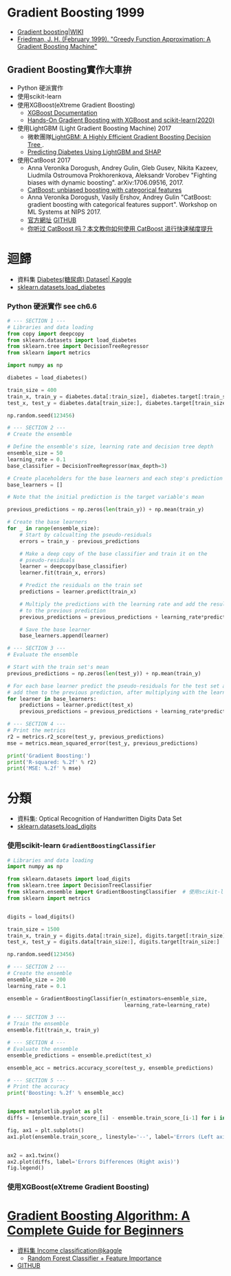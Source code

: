 # Gradient Boosting 1999
- [Gradient boosting|WIKI](https://en.wikipedia.org/wiki/Gradient_boosting)
- [Friedman, J. H. (February 1999). "Greedy Function Approximation: A Gradient Boosting Machine"](https://jerryfriedman.su.domains/ftp/trebst.pdf)

## Gradient Boosting實作大車拚
- Python 硬派實作
- 使用scikit-learn
- 使用XGBoost(eXtreme Gradient Boosting)
  - [XGBoost Documentation](https://xgboost.readthedocs.io/en/stable/) 
  - [Hands-On Gradient Boosting with XGBoost and scikit-learn(2020)](https://www.packtpub.com/product/hands-on-gradient-boosting-with-xgboost-and-scikit-learn/9781839218354)
- 使用LightGBM (Light Gradient Boosting Machine) 2017
  - 微軟團隊[LightGBM: A Highly Efficient Gradient Boosting Decision Tree ](https://papers.nips.cc/paper/2017/hash/6449f44a102fde848669bdd9eb6b76fa-Abstract.html).
  - [Predicting Diabetes Using LightGBM and SHAP]()
- 使用CatBoost 2017
  - Anna Veronika Dorogush, Andrey Gulin, Gleb Gusev, Nikita Kazeev, Liudmila Ostroumova Prokhorenkova, Aleksandr Vorobev "Fighting biases with dynamic boosting". arXiv:1706.09516, 2017.
  - [CatBoost: unbiased boosting with categorical features](https://arxiv.org/abs/1706.09516)
  - Anna Veronika Dorogush, Vasily Ershov, Andrey Gulin "CatBoost: gradient boosting with categorical features support". Workshop on ML Systems at NIPS 2017.
  - [官方網址](https://yandex.com/dev/catboost/)  [GITHUB](https://github.com/catboost/catboost)
  - [你听过 CatBoost 吗？本文教你如何使用 CatBoost 进行快速梯度提升](https://aijishu.com/a/1060000000143372) 
# 迴歸
- 資料集 [Diabetes(糖尿病) Dataset| Kaggle](https://www.kaggle.com/datasets/mathchi/diabetes-data-set)
- [sklearn.datasets.load_diabetes](https://scikit-learn.org/stable/modules/generated/sklearn.datasets.load_diabetes.html)
### Python 硬派實作 see ch6.6
```python
# --- SECTION 1 ---
# Libraries and data loading
from copy import deepcopy
from sklearn.datasets import load_diabetes
from sklearn.tree import DecisionTreeRegressor
from sklearn import metrics

import numpy as np

diabetes = load_diabetes()

train_size = 400
train_x, train_y = diabetes.data[:train_size], diabetes.target[:train_size]
test_x, test_y = diabetes.data[train_size:], diabetes.target[train_size:]

np.random.seed(123456)

# --- SECTION 2 ---
# Create the ensemble

# Define the ensemble's size, learning rate and decision tree depth
ensemble_size = 50
learning_rate = 0.1
base_classifier = DecisionTreeRegressor(max_depth=3)

# Create placeholders for the base learners and each step's prediction
base_learners = []

# Note that the initial prediction is the target variable's mean

previous_predictions = np.zeros(len(train_y)) + np.mean(train_y)

# Create the base learners
for _ in range(ensemble_size):
    # Start by calcualting the pseudo-residuals
    errors = train_y - previous_predictions

    # Make a deep copy of the base classifier and train it on the
    # pseudo-residuals
    learner = deepcopy(base_classifier)
    learner.fit(train_x, errors)

    # Predict the residuals on the train set
    predictions = learner.predict(train_x)

    # Multiply the predictions with the learning rate and add the results
    # to the previous prediction
    previous_predictions = previous_predictions + learning_rate*predictions

    # Save the base learner
    base_learners.append(learner)

# --- SECTION 3 ---
# Evaluate the ensemble

# Start with the train set's mean
previous_predictions = np.zeros(len(test_y)) + np.mean(train_y)

# For each base learner predict the pseudo-residuals for the test set and
# add them to the previous prediction, after multiplying with the learning rate
for learner in base_learners:
    predictions = learner.predict(test_x)
    previous_predictions = previous_predictions + learning_rate*predictions

# --- SECTION 4 ---
# Print the metrics
r2 = metrics.r2_score(test_y, previous_predictions)
mse = metrics.mean_squared_error(test_y, previous_predictions)

print('Gradient Boosting:')
print('R-squared: %.2f' % r2)
print('MSE: %.2f' % mse)
```



# 分類
- 資料集: Optical Recognition of Handwritten Digits Data Set
- [sklearn.datasets.load_digits](sklearn.datasets.load_digits)

### 使用scikit-learn `GradientBoostingClassifier`  
```python
# Libraries and data loading
import numpy as np

from sklearn.datasets import load_digits
from sklearn.tree import DecisionTreeClassifier
from sklearn.ensemble import GradientBoostingClassifier  # 使用scikit-learn版本
from sklearn import metrics


digits = load_digits()

train_size = 1500
train_x, train_y = digits.data[:train_size], digits.target[:train_size]
test_x, test_y = digits.data[train_size:], digits.target[train_size:]

np.random.seed(123456)

# --- SECTION 2 ---
# Create the ensemble
ensemble_size = 200
learning_rate = 0.1

ensemble = GradientBoostingClassifier(n_estimators=ensemble_size,
                                      learning_rate=learning_rate)

# --- SECTION 3 ---
# Train the ensemble
ensemble.fit(train_x, train_y)

# --- SECTION 4 ---
# Evaluate the ensemble
ensemble_predictions = ensemble.predict(test_x)

ensemble_acc = metrics.accuracy_score(test_y, ensemble_predictions)

# --- SECTION 5 ---
# Print the accuracy
print('Boosting: %.2f' % ensemble_acc)


import matplotlib.pyplot as plt
diffs = [ensemble.train_score_[i] - ensemble.train_score_[i-1] for i in range(1, len(ensemble.train_score_))]

fig, ax1 = plt.subplots()
ax1.plot(ensemble.train_score_, linestyle='--', label='Errors (Left axis)')


ax2 = ax1.twinx()
ax2.plot(diffs, label='Errors Differences (Right axis)')
fig.legend()
```
### 使用XGBoost(eXtreme Gradient Boosting)

# [Gradient Boosting Algorithm: A Complete Guide for Beginners](https://www.analyticsvidhya.com/blog/2021/09/gradient-boosting-algorithm-a-complete-guide-for-beginners/)
- [資料集 Income classification@kaggle](https://www.kaggle.com/lodetomasi1995/income-classification)
  - [Random Forest Classifier + Feature Importance](https://www.kaggle.com/code/prashant111/random-forest-classifier-feature-importance) 
- [GITHUB](https://github.com/AnshulSaini17/Income_evaluation)

